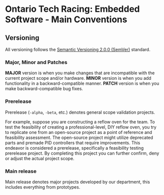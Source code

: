 # Ontario Tech Racing: Embedded Software - Main Conventions

## Versioning

All versioning follows the [Semantic Versioning 2.0.0 (SemVer)](https://semver.org/) standard.

### Major, Minor and Patches

**MAJOR** version is when you make changes that are incompatible with the current project scope
and/or hardware.
**MINOR** version is when you add functionality in a backward-compatible manner.
**PATCH** version is when you make backward-compatible bug fixes.

### Prerelease

Prerelease (`-alpha`, `-beta`, etc.) denotes general scope validation projects.

For example, suppose you are constructing a reflow oven for the team. To test the feasibility of
creating a professional-level, DIY reflow oven, you try to replicate one from an open-source
project as a point of reference and feasibility assessment. The open-source project might utilize
deprecated parts and premade PID controllers that require improvements. This endeavor is considered
a prerelease, specifically a feasibility testing prerelease project. By completing this project you
can further confirm, deny or adjust the actual project scope.

### Main release

Main release denotes major projects developed by our department, this includes everything from
prototypes.
